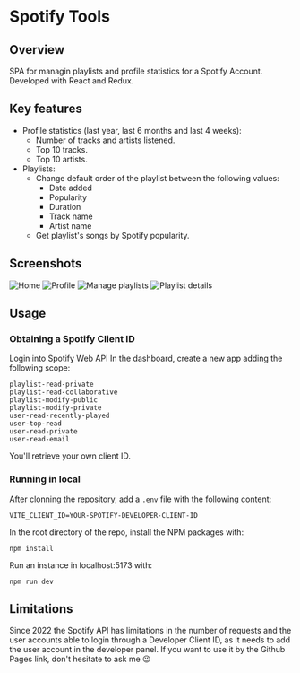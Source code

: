 # Spotify Tools
## Overview
SPA for managin playlists and profile statistics for a Spotify Account. Developed with React and Redux.

## Key features
- Profile statistics (last year, last 6 months and last 4 weeks):
  - Number of tracks and artists listened.
  - Top 10 tracks.
  - Top 10 artists.
- Playlists:
  - Change default order of the playlist between the following values:
    - Date added
    - Popularity
    - Duration
    - Track name
    - Artist name
  - Get playlist's songs by Spotify popularity.

## Screenshots
![Home](https://github.com/user-attachments/assets/ab90b224-0c34-42da-a620-42f3cdac14c4)
![Profile](https://github.com/user-attachments/assets/d575cea2-239e-43f7-9feb-4120550c7c82)
![Manage playlists](https://github.com/user-attachments/assets/ad830e82-9c98-47ca-b09d-4c7c07e4a3f4)
![Playlist details](https://github.com/user-attachments/assets/33509388-4652-4708-b13f-0e4013bdabc9)

## Usage
### Obtaining a Spotify Client ID
Login into Spotify Web API
In the dashboard, create a new app adding the following scope: 
```
playlist-read-private 
playlist-read-collaborative 
playlist-modify-public 
playlist-modify-private 
user-read-recently-played 
user-top-read
user-read-private
user-read-email
```
You'll retrieve your own client ID.
### Running in local
After clonning the repository, add a `.env` file with the following content:
```
VITE_CLIENT_ID=YOUR-SPOTIFY-DEVELOPER-CLIENT-ID
```
In the root directory of the repo, install the NPM packages with:
```
npm install
```
Run an instance in localhost:5173 with:
```
npm run dev
```
## Limitations
Since 2022 the Spotify API has limitations in the number of requests and the user accounts able to login through a Developer Client ID, as it needs to add the user account in the developer panel. If you want to use it by the Github Pages link, don't hesitate to ask me 😉
